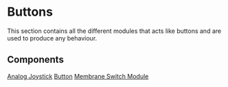 # Buttons
This section contains all the different modules that acts like buttons and are used to produce any behaviour.

## Components

[Analog Joystick](./Analog%20Joystick)
[Button](./Button)
[Membrane Switch Module](./Membrane%20Switch%20Module)
